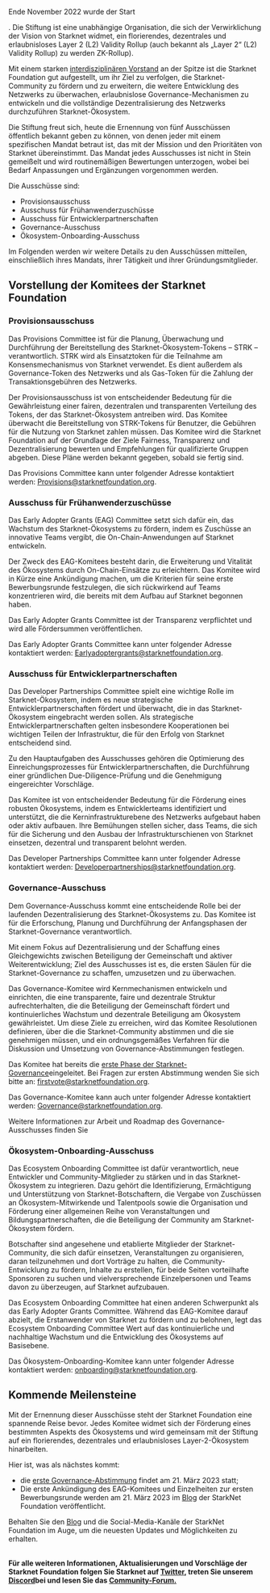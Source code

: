 Ende November 2022 wurde der Start</a>

. Die Stiftung ist eine unabhängige Organisation, die sich der Verwirklichung der Vision von Starknet widmet, ein florierendes, dezentrales und erlaubnisloses Layer 2 (L2) Validity Rollup (auch bekannt als „Layer 2“ (L2) Validity Rollup) zu werden ZK-Rollup). </p> 

Mit einem starken [interdisziplinären Vorstand](https://medium.com/starknet-foundation/welcome-to-the-world-starknet-foundation-7bd55d5dbc59) an der Spitze ist die Starknet Foundation gut aufgestellt, um ihr Ziel zu verfolgen, die Starknet-Community zu fördern und zu erweitern, die weitere Entwicklung des Netzwerks zu überwachen, erlaubnislose Governance-Mechanismen zu entwickeln und die vollständige Dezentralisierung des Netzwerks durchzuführen Starknet-Ökosystem. 

Die Stiftung freut sich, heute die Ernennung von fünf Ausschüssen öffentlich bekannt geben zu können, von denen jeder mit einem spezifischen Mandat betraut ist, das mit der Mission und den Prioritäten von Starknet übereinstimmt. Das Mandat jedes Ausschusses ist nicht in Stein gemeißelt und wird routinemäßigen Bewertungen unterzogen, wobei bei Bedarf Anpassungen und Ergänzungen vorgenommen werden.

Die Ausschüsse sind:

* Provisionsausschuss
* Ausschuss für Frühanwenderzuschüsse
* Ausschuss für Entwicklerpartnerschaften
* Governance-Ausschuss
* Ökosystem-Onboarding-Ausschuss

Im Folgenden werden wir weitere Details zu den Ausschüssen mitteilen, einschließlich ihres Mandats, ihrer Tätigkeit und ihrer Gründungsmitglieder.



## Vorstellung der Komitees der Starknet Foundation 



### Provisionsausschuss

Das Provisions Committee ist für die Planung, Überwachung und Durchführung der Bereitstellung des Starknet-Ökosystem-Tokens – STRK – verantwortlich. STRK wird als Einsatztoken für die Teilnahme am Konsensmechanismus von Starknet verwendet. Es dient außerdem als Governance-Token des Netzwerks und als Gas-Token für die Zahlung der Transaktionsgebühren des Netzwerks. 

Der Provisionsausschuss ist von entscheidender Bedeutung für die Gewährleistung einer fairen, dezentralen und transparenten Verteilung des Tokens, der das Starknet-Ökosystem antreiben wird. Das Komitee überwacht die Bereitstellung von STRK-Tokens für Benutzer, die Gebühren für die Nutzung von Starknet zahlen müssen. Das Komitee wird die Starknet Foundation auf der Grundlage der Ziele Fairness, Transparenz und Dezentralisierung bewerten und Empfehlungen für qualifizierte Gruppen abgeben. Diese Pläne werden bekannt gegeben, sobald sie fertig sind.

Das Provisions Committee kann unter folgender Adresse kontaktiert werden: [Provisions@starknetfoundation.org](mailto:provisions@starknetfoundation.org).



### Ausschuss für Frühanwenderzuschüsse

Das Early Adopter Grants (EAG) Committee setzt sich dafür ein, das Wachstum des Starknet-Ökosystems zu fördern, indem es Zuschüsse an innovative Teams vergibt, die On-Chain-Anwendungen auf Starknet entwickeln. 

Der Zweck des EAG-Komitees besteht darin, die Erweiterung und Vitalität des Ökosystems durch On-Chain-Einsätze zu erleichtern. Das Komitee wird in Kürze eine Ankündigung machen, um die Kriterien für seine erste Bewerbungsrunde festzulegen, die sich rückwirkend auf Teams konzentrieren wird, die bereits mit dem Aufbau auf Starknet begonnen haben. 

Das Early Adopter Grants Committee ist der Transparenz verpflichtet und wird alle Fördersummen veröffentlichen.

Das Early Adopter Grants Committee kann unter folgender Adresse kontaktiert werden: [Earlyadoptergrants@starknetfoundation.org](earlyadoptergrants@starknetfoundation.org).



### Ausschuss für Entwicklerpartnerschaften

Das Developer Partnerships Committee spielt eine wichtige Rolle im Starknet-Ökosystem, indem es neue strategische Entwicklerpartnerschaften fördert und überwacht, die in das Starknet-Ökosystem eingebracht werden sollen. Als strategische Entwicklerpartnerschaften gelten insbesondere Kooperationen bei wichtigen Teilen der Infrastruktur, die für den Erfolg von Starknet entscheidend sind.

Zu den Hauptaufgaben des Ausschusses gehören die Optimierung des Einreichungsprozesses für Entwicklerpartnerschaften, die Durchführung einer gründlichen Due-Diligence-Prüfung und die Genehmigung eingereichter Vorschläge. 

Das Komitee ist von entscheidender Bedeutung für die Förderung eines robusten Ökosystems, indem es Entwicklerteams identifiziert und unterstützt, die die Kerninfrastrukturebene des Netzwerks aufgebaut haben oder aktiv aufbauen. Ihre Bemühungen stellen sicher, dass Teams, die sich für die Sicherung und den Ausbau der Infrastrukturschienen von Starknet einsetzen, dezentral und transparent belohnt werden. 

Das Developer Partnerships Committee kann unter folgender Adresse kontaktiert werden: [Developerpartnerships@starknetfoundation.org](mailto:developerpartnerships@starknetfoundation.org).



### Governance-Ausschuss

Dem Governance-Ausschuss kommt eine entscheidende Rolle bei der laufenden Dezentralisierung des Starknet-Ökosystems zu. Das Komitee ist für die Erforschung, Planung und Durchführung der Anfangsphasen der Starknet-Governance verantwortlich. 

Mit einem Fokus auf Dezentralisierung und der Schaffung eines Gleichgewichts zwischen Beteiligung der Gemeinschaft und aktiver Weiterentwicklung; Ziel des Ausschusses ist es, die ersten Säulen für die Starknet-Governance zu schaffen, umzusetzen und zu überwachen. 

Das Governance-Komitee wird Kernmechanismen entwickeln und einrichten, die eine transparente, faire und dezentrale Struktur aufrechterhalten, die die Beteiligung der Gemeinschaft fördert und kontinuierliches Wachstum und dezentrale Beteiligung am Ökosystem gewährleistet. Um diese Ziele zu erreichen, wird das Komitee Resolutionen definieren, über die die Starknet-Community abstimmen und die sie genehmigen müssen, und ein ordnungsgemäßes Verfahren für die Diskussion und Umsetzung von Governance-Abstimmungen festlegen. 

Das Komitee hat bereits die [erste Phase der Starknet-Governance](https://community.starknet.io/t/starknet-foundation-delegation-for-the-first-vote/11820)eingeleitet. Bei Fragen zur ersten Abstimmung wenden Sie sich bitte an: [firstvote@starknetfoundation.org](mailto:firstvote@starknetfoundation.org).

Das Governance-Komitee kann auch unter folgender Adresse kontaktiert werden: [Governance@starknetfoundation.org](mailto:governance@starknetfoundation.org). 

Weitere Informationen zur Arbeit und Roadmap des Governance-Ausschusses finden Sie</a></p> 



### Ökosystem-Onboarding-Ausschuss

Das Ecosystem Onboarding Committee ist dafür verantwortlich, neue Entwickler und Community-Mitglieder zu stärken und in das Starknet-Ökosystem zu integrieren. Dazu gehört die Identifizierung, Ermächtigung und Unterstützung von Starknet-Botschaftern, die Vergabe von Zuschüssen an Ökosystem-Mitwirkende und Talentpools sowie die Organisation und Förderung einer allgemeinen Reihe von Veranstaltungen und Bildungspartnerschaften, die die Beteiligung der Community am Starknet-Ökosystem fördern. 

Botschafter sind angesehene und etablierte Mitglieder der Starknet-Community, die sich dafür einsetzen, Veranstaltungen zu organisieren, daran teilzunehmen und dort Vorträge zu halten, die Community-Entwicklung zu fördern, Inhalte zu erstellen, für beide Seiten vorteilhafte Sponsoren zu suchen und vielversprechende Einzelpersonen und Teams davon zu überzeugen, auf Starknet aufzubauen.

Das Ecosystem Onboarding Committee hat einen anderen Schwerpunkt als das Early Adopter Grants Committee. Während das EAG-Komitee darauf abzielt, die Erstanwender von Starknet zu fördern und zu belohnen, legt das Ecosystem Onboarding Committee Wert auf das kontinuierliche und nachhaltige Wachstum und die Entwicklung des Ökosystems auf Basisebene. 

Das Ökosystem-Onboarding-Komitee kann unter folgender Adresse kontaktiert werden: [onboarding@starknetfoundation.org](mailto:onboarding@starknetfoundation.org).



## Kommende Meilensteine

Mit der Ernennung dieser Ausschüsse steht der Starknet Foundation eine spannende Reise bevor. Jedes Komitee widmet sich der Förderung eines bestimmten Aspekts des Ökosystems und wird gemeinsam mit der Stiftung auf ein florierendes, dezentrales und erlaubnisloses Layer-2-Ökosystem hinarbeiten.  

Hier ist, was als nächstes kommt: 

* die [erste Governance-Abstimmung](https://community.starknet.io/t/starknet-foundation-delegation-for-the-first-vote/11820) findet am 21. März 2023 statt;
* Die erste Ankündigung des EAG-Komitees und Einzelheiten zur ersten Bewerbungsrunde werden am 21. März 2023 im [Blog](https://www.starknet.io/en/posts/foundation) der StarkNet Foundation veröffentlicht.

Behalten Sie den [Blog](https://www.starknet.io/en/posts/foundation) und die Social-Media-Kanäle der StarkNet Foundation im Auge, um die neuesten Updates und Möglichkeiten zu erhalten.

**\
Für alle weiteren Informationen, Aktualisierungen und Vorschläge der Starknet Foundation folgen Sie Starknet auf [Twitter](https://twitter.com/Starknet), treten Sie unserem [Discord](http://starknet.io/discord)bei und lesen Sie das [Community-Forum.](https://community.starknet.io/)**